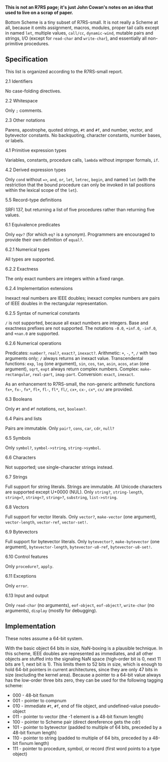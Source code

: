 **This is not an R7RS page; it's just John Cowan's notes on an idea that used to live on a scrap of paper.**

Bottom Scheme is a tiny subset of R7RS-small.  It is not really a Scheme at all, because it omits assignment, macros, modules, proper tail calls except in named `let`, multiple values, `call/cc`, `dynamic-wind`, mutable pairs and strings, I/O (except for `read-char` and `write-char`), and essentially all non-primitive procedures.

## Specification

This list is organized according to the R7RS-small report.

2.1 Identifiers

No case-folding directives.

2.2 Whitespace

Only `;` comments.

2.3 Other notations

Parens, apostrophe, quoted strings, `#t` and `#f`, and number, vector, and bytevector constants.  No backquoting, character constants, number bases, or labels.

4.1 Primitive expression types

Variables, constants, procedure calls, `lambda` without improper formals, `if`.

4.2 Derived expression types

Only `cond` without `=>`, `and`, `or`, `let`, `letrec`, `begin`, and named `let` (with the restriction that the bound procedure can only be invoked in tail positions within the lexical scope of the `let`).

5.5 Record-type definitions

SRFI 137, but returning a list of five procedures rather than returning five values.

6.1 Equivalence predicates

Only `eqv?` (for which `eq?` is a synonym).  Programmers are encouraged to provide their own definition of `equal?`.

6.2.1 Numerical types

All types are supported.

6.2.2 Exactness

The only exact numbers are integers within a fixed range.

6.2.4 Implementation extensions

Inexact real numbers are IEEE doubles; inexact complex numbers are pairs of IEEE doubles in the rectangular representation.

6.2.5 Syntax of numerical constants

`/` is not supported, because all exact numbers are integers.  Base and exactness prefixes are not supported.  The notations `-0.0`, `+inf.0`, `-inf.0`, and `+nan.0` are supported.

6.2.6 Numerical operations

Predicates:  `number?`, `real?`, `exact?`, `inexact?`.  Arithmetic:  `+`, `-`, `*`, `/` with two arguments only; `/` always returns an inexact value.  Transcendental functions:  `exp`, `log` (one argument), `sin`, `cos`, `tan`, `asin`, `acos`, `atan` (one argument), `sqrt`, `expt` always return complex numbers.  Complex: `make-rectangular`, `real-part`, `imag-part`.  Conversion: `exact`, `inexact`.

As an enhancement to R7RS-small, the non-generic arithmetic functions `fx+`, `fx-`, `fx*`, `fl+`, `fl-`, `fl*`, `fl/`, `cx+`, `cx-`, `cx*`, `cx/` are provided.

6.3 Booleans

Only `#t` and `#f` notations, `not`, `boolean?`.

6.4 Pairs and lists

Pairs are immutable.  Only `pair?`, `cons`, `car`, `cdr`, `null?`

6.5 Symbols

Only `symbol?`, `symbol->string`, `string->symbol`.

6.6 Characters

Not supported; use single-character strings instead.

6.7 Strings

Full support for string literals.  Strings are immutable.  All Unicode characters are supported except U+0000 (NUL).  Only `string?`, `string-length`, `string=?`, `string<?`, `string>?`, `substring`, `list->string`.

6.8 Vectors

Full support for vector literals.  Only `vector?`, `make-vector` (one argument), `vector-length`, `vector-ref`, `vector-set!`.

6.9 Bytevectors

Full support for bytevector literals.  Only `bytevector?`, `make-bytevector` (one argument), `bytevector-length`, `bytevector-u8-ref`, `bytevector-u8-set!`.

6.10 Control features

Only `procedure?`, `apply`.

6.11 Exceptions

Only `error`.

6.13 Input and output

Only `read-char` (no arguments), `eof-object`, `eof-object?`, `write-char` (no arguments), `display` (mostly for debugging).

## Implementation

These notes assume a 64-bit system.

With the basic object 64 bits in size, NaN-boxing is a plausible technique.  In this scheme, IEEE doubles are represented as immediates, and all other objects are stuffed into the signaling NaN space (high-order bit is 0, next 11 bits are 1, next bit is 1).  This limits them to 52 bits in size, which is enough to hold 64-bit pointers in current architectures, since they are only 47 bits in size (excluding the kernel area).  Because a pointer to a 64-bit value always has the low-order three bits zero, they can be used for the following tagging scheme:

* 000 - 48-bit fixnum
* 001 - pointer to compnum
* 010 - immediate `#t`, `#f`, end of file object, and undefined-value pseudo-object
* 011 - pointer to vector (the -1 element is a 48-bit fixnum length)
* 100 - pointer to Scheme pair (direct dereference gets the cdr)
* 101 - pointer to bytevector (padded to multiple of 64 bits, preceded by a 48-bit fixnum length)
* 110 - pointer to string (padded to multiple of 64 bits, preceded by a 48-bit fixnum length)
* 111 - pointer to procedure, symbol, or record (first word points to a type object)

















